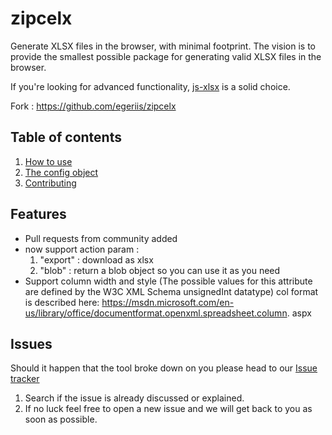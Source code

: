 zipcelx
=======

Generate XLSX files in the browser, with minimal footprint. The vision is to provide the smallest possible package for generating valid XLSX files in the browser.

If you're looking for advanced functionality, [js-xlsx](https://github.com/SheetJS/js-xlsx) is a solid choice.

Fork : https://github.com/egeriis/zipcelx

## Table of contents
1. [How to use](https://github.com/dixieio/zipcelx/wiki/How-to-use)
2. [The config object](https://github.com/dixieio/zipcelx/wiki/The-config-object)
3. [Contributing](https://github.com/dixieio/zipcelx/wiki/Contributing)

## Features
* Pull requests from community added 
* now support action param  : 
    1. "export" : download as xlsx   
    2. "blob" : return a blob object so you can use it as you need
* Support column width and style (The possible values for this attribute are defined by the W3C XML Schema unsignedInt datatype)
    col format is described here: https://msdn.microsoft.com/en-us/library/office/documentformat.openxml.spreadsheet.column. aspx

## Issues
Should it happen that the tool broke down on you please head to our [Issue tracker](https://github.com/DavidRamos015/zipcelx-on-steroids/issues)
1. Search if the issue is already discussed or explained.
2. If no luck feel free to open a new issue and we will get back to you as soon as possible.
